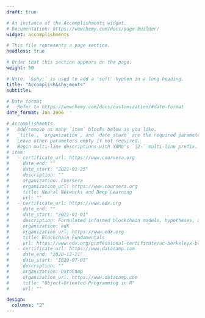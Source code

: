 ```yaml
---
draft: true

# An instance of the Accomplishments widget.
# Documentation: https://wowchemy.com/docs/page-builder/
widget: accomplishments

# This file represents a page section.
headless: true

# Order that this section appears on the page.
weight: 50

# Note: `&shy;` is used to add a 'soft' hyphen in a long heading.
title: "Accomplish&shy;ments"
subtitle:

# Date format
#   Refer to https://wowchemy.com/docs/customization/#date-format
date_format: Jan 2006

# Accomplishments.
#   Add/remove as many `item` blocks below as you like.
#   `title`, `organization`, and `date_start` are the required parameters.
#   Leave other parameters empty if not required.
#   Begin multi-line descriptions with YAML's `|2-` multi-line prefix.
# item:
#   - certificate_url: https://www.coursera.org
#     date_end: ""
#     date_start: "2021-01-25"
#     description: ""
#     organization: Coursera
#     organization_url: https://www.coursera.org
#     title: Neural Networks and Deep Learning
#     url: ""
#   - certificate_url: https://www.edx.org
#     date_end: ""
#     date_start: "2021-01-01"
#     description: Formulated informed blockchain models, hypotheses, and use cases.
#     organization: edX
#     organization_url: https://www.edx.org
#     title: Blockchain Fundamentals
#     url: https://www.edx.org/professional-certificate/uc-berkeleyx-blockchain-fundamentals
#   - certificate_url: https://www.datacamp.com
#     date_end: "2020-12-21"
#     date_start: "2020-07-01"
#     description: ""
#     organization: DataCamp
#     organization_url: https://www.datacamp.com
#     title: "Object-Oriented Programming in R"
#     url: ""

design:
  columns: "2"
---
```


